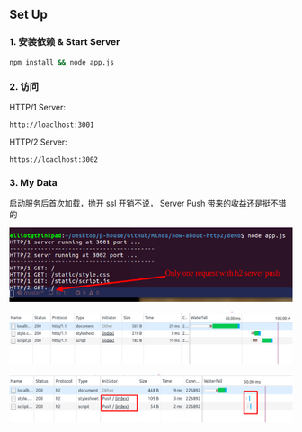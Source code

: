 ## Set Up

### 1. 安装依赖 & Start Server

```bash
npm install && node app.js
```

### 2. 访问

HTTP/1 Server:

```bash
http://loaclhost:3001
```

HTTP/2 Server:

```bash
https://loaclhost:3002
```

### 3. My Data

启动服务后首次加载，抛开 ssl 开销不说， Server Push 带来的收益还是挺不错的

![req](../images/req.png)

![h1](../images/h1.png)

![h2](../images/h2.png)
